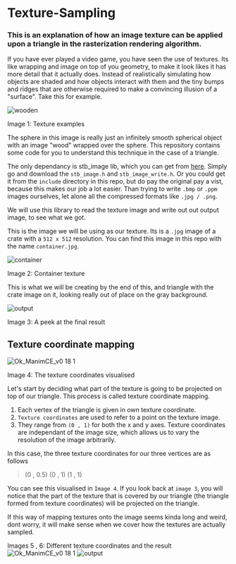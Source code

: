 # Texture-Sampling
### This is an explanation of how an image texture can be applied upon a triangle in the rasterization rendering algorithm.

If you have ever played a video game, you have seen the use of textures. Its like wrapping and image on top of you geometry, to make it look likes it has more detail that it actually does. Instead of realistically simulating how objects are shaded and how objects interact with them and the tiny bumps and ridges that are otherwise required to make a convincing illusion of a "surface". Take this for example.

![wooden](https://github.com/Bruhout/Texture-Sampling/assets/147948392/cfabe6f6-dd46-4696-9555-cd9aa858fa8c)

Image 1: Texture examples

The sphere in this image is really just an infinitely smooth spherical object with an image "wood" wrapped over the sphere. This repository contains some code for you to understand this technique in the case of a triangle.

The only dependancy is stb_image lib, which you can get from [here](https://github.com/nothings/stb/tree/master). Simply go and download the `stb_image.h` and `stb_image_write.h`. Or you could get it from the `include` directory in this repo, but do pay the original pay a vist, because this makes our job a lot easier. Than trying to write `.bmp` or `.ppm` images ourselves, let alone all the compressed formats like `.jpg / .png`.

We will use this library to read the texture image and write out out output image, to see what we got.


This is the image we will be using as our texture. Its is a `.jpg` image of a crate with a `512 x 512` resolution. You can find this image in this repo with the name `container.jpg`.


![container](https://github.com/Bruhout/Texture-Sampling/assets/147948392/80101905-f1ec-4eb0-aeb8-5d95ab295699)

Image 2: Container texture

This is what we will be creating by the end of this, and triangle with the crate image on it, looking really out of place on the gray background.

![output](https://github.com/Bruhout/Texture-Sampling/assets/147948392/330eb043-2848-4afe-a42c-6d6fd8130bfe)

Image 3: A peek at the final result

## Texture coordinate mapping

![Ok_ManimCE_v0 18 1](https://github.com/Bruhout/Texture-Sampling/assets/147948392/269be59f-5e51-4fc4-8434-e772d8bdb4e2)

Image 4: The texture coordinates visualised

Let's start by deciding what part of the texture is going to be projected on top of our triangle. This process is called texture coordinate mapping.
1. Each vertex of the triangle is given in own texture coordinate.
2. `Texture coordinates` are used to refer to a point on the texture image.
3. They range from `(0 , 1)` for both the x and y axes. Texture coordinates are independant of the image size, which allows us to vary the resolution of the image arbitrarily.

In this case, the three texture coordinates for our three vertices are as follows
> (0 , 0.5)
> (0 , 1)
> (1 , 1)

You can see this visualised in `Image 4`. If you look back at `image 3`, you will notice that the part of the texture that is covered by our triangle (the triangle formed from texture coordinates) will be projected on the triangle.

If this way of mapping textures onto the image seems kinda long and weird, dont worry, it will make sense when we cover how the textures are actually sampled.

Images 5 , 6: Different texture coordinates and the result
![Ok_ManimCE_v0 18 1](https://github.com/Bruhout/Texture-Sampling/assets/147948392/56ff1141-bc89-463e-a054-cd10aaffee04)
![output](https://github.com/Bruhout/Texture-Sampling/assets/147948392/b8a2ee7b-618d-4fda-b83b-fe0992a9c45f)




